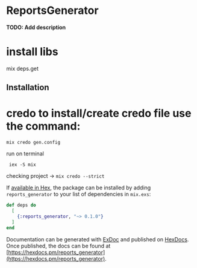 # ReportsGenerator

**TODO: Add description**
# install libs
mix deps.get 
## Installation

# credo to install/create credo file use the command: 
```mix credo gen.config``` 


run on terminal 

```
 iex -S mix

 ```
checking project -> ```mix credo --strict ```

If [available in Hex](https://hex.pm/docs/publish), the package can be installed
by adding `reports_generator` to your list of dependencies in `mix.exs`:

```elixir
def deps do
  [
    {:reports_generator, "~> 0.1.0"}
  ]
end
```

Documentation can be generated with [ExDoc](https://github.com/elixir-lang/ex_doc)
and published on [HexDocs](https://hexdocs.pm). Once published, the docs can
be found at [https://hexdocs.pm/reports_generator](https://hexdocs.pm/reports_generator).

